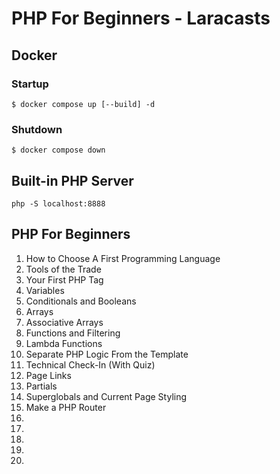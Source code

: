 # PHP For Beginners - Laracasts

## Docker

### Startup

`$ docker compose up [--build] -d`

### Shutdown

`$ docker compose down`

## Built-in PHP Server

`php -S localhost:8888`

## PHP For Beginners

1. How to Choose A First Programming Language
2. Tools of the Trade
3. Your First PHP Tag
4. Variables
5. Conditionals and Booleans
6. Arrays
7. Associative Arrays
8. Functions and Filtering
9. Lambda Functions
10. Separate PHP Logic From the Template
11. Technical Check-In (With Quiz)
12. Page Links
13. Partials
14. Superglobals and Current Page Styling
15. Make a PHP Router
16.
17.
18.
19.
20.
